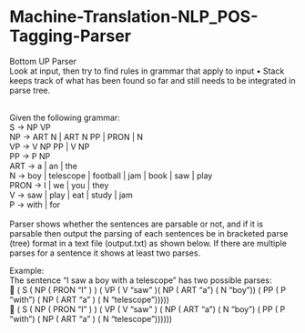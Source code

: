 # Machine-Translation-NLP_POS-Tagging-Parser
Bottom UP Parser<br/>
Look at input, then try to find rules in grammar that apply to input • Stack keeps track of what has been found so far and still needs to be integrated in parse tree.

<br/>
Given the following grammar:<br/>
S → NP VP<br/>
NP → ART N | ART N PP | PRON | N<br/>
VP → V NP PP | V NP<br/>
PP → P NP<br/>
ART → a | an | the<br/>
N → boy | telescope | football | jam | book | saw | play<br/>
PRON → I | we | you | they<br/>
V → saw | play | eat | study | jam<br/>
P → with | for<br/>
<br/>Parser shows whether the sentences are parsable or not, and if it is parsable then output the parsing of each sentences be in bracketed parse (tree) format in a text file (output.txt) as shown below. If there are multiple parses for a sentence it shows at least two parses.<br/>

Example:<br/>
The sentence “I saw a boy with a telescope” has two possible parses:<br/>
 ( S ( NP ( PRON “I” ) ) ( VP ( V “saw” )( NP ( ART “a”) ( N “boy”)) ( PP ( P “with”) ( NP ( ART “a” ) ( N “telescope”)))))<br/>
 ( S ( NP ( PRON “I” ) ) ( VP ( V “saw” ) ( NP ( ART “a”) ( N “boy”) ( PP ( P “with”) ( NP ( ART “a” ) ( N “telescope”))))))<br/>
